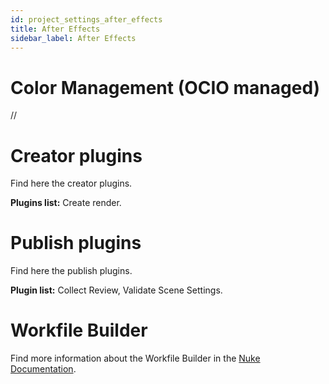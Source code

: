 ```yaml
---
id: project_settings_after_effects
title: After Effects
sidebar_label: After Effects
---
```


# Color Management (OCIO managed)
//

# Creator plugins
Find here the creator plugins.

**Plugins list:** Create render.

# Publish plugins
Find here the publish plugins.

**Plugin list:** Collect Review, Validate Scene Settings.

# Workfile Builder

Find more information about the Workfile Builder in the [Nuke Documentation](project_settings_nuke.md#workfile-builder).
